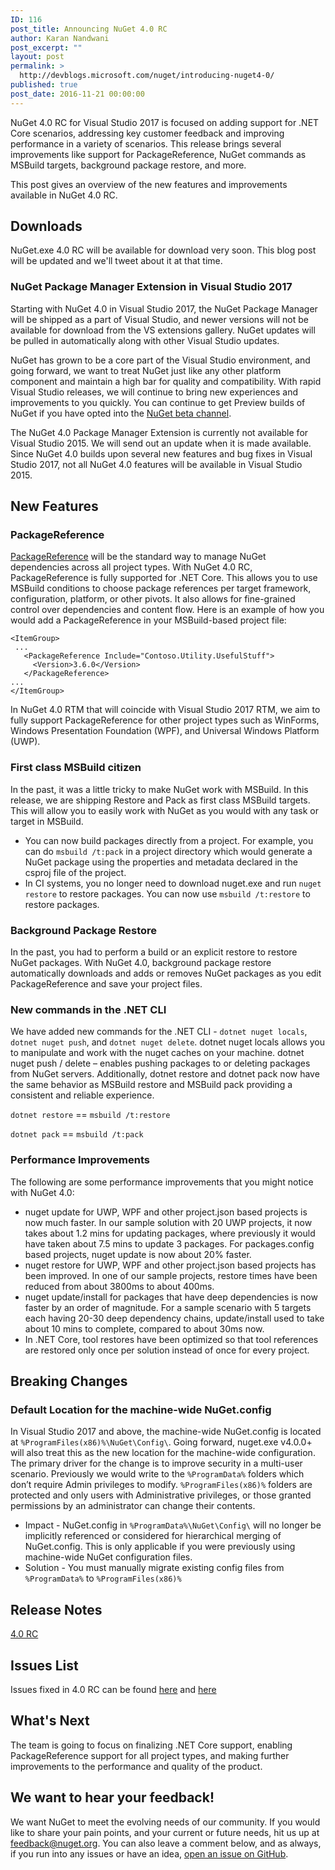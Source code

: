 ```yaml
---
ID: 116
post_title: Announcing NuGet 4.0 RC
author: Karan Nandwani
post_excerpt: ""
layout: post
permalink: >
  http://devblogs.microsoft.com/nuget/introducing-nuget4-0/
published: true
post_date: 2016-11-21 00:00:00
---
```

NuGet 4.0 RC for Visual Studio 2017 is focused on adding support for .NET Core scenarios, addressing key customer feedback and improving performance in a variety of scenarios. This release brings several improvements like support for PackageReference, NuGet commands as MSBuild targets, background package restore, and more.

This post gives an overview of the new features and improvements available in NuGet 4.0 RC.

## Downloads

NuGet.exe 4.0 RC will be available for download very soon. This blog post will be updated and we'll tweet about it at that time.

### NuGet Package Manager Extension in Visual Studio 2017

Starting with NuGet 4.0 in Visual Studio 2017, the NuGet Package Manager will be shipped as a part of Visual Studio, and newer versions will not be available for download from the VS extensions gallery. NuGet updates will be pulled in automatically along with other Visual Studio updates.

NuGet has grown to be a core part of the Visual Studio environment, and going forward, we want to treat NuGet just like any other platform component and maintain a high bar for quality and compatibility. With rapid Visual Studio releases, we will continue to bring new experiences and improvements to you quickly. You can continue to get Preview builds of NuGet if you have opted into the [NuGet beta channel][1].

The NuGet 4.0 Package Manager Extension is currently not available for Visual Studio 2015. We will send out an update when it is made available. Since NuGet 4.0 builds upon several new features and bug fixes in Visual Studio 2017, not all NuGet 4.0 features will be available in Visual Studio 2015.

## New Features

### PackageReference

[PackageReference][2] will be the standard way to manage NuGet dependencies across all project types. With NuGet 4.0 RC, PackageReference is fully supported for .NET Core. This allows you to use MSBuild conditions to choose package references per target framework, configuration, platform, or other pivots. It also allows for fine-grained control over dependencies and content flow. Here is an example of how you would add a PackageReference in your MSBuild-based project file:

    <ItemGroup> 
     ... 
       <PackageReference Include="Contoso.Utility.UsefulStuff"> 
         <Version>3.6.0</Version> 
       </PackageReference> 
    ... 
    </ItemGroup>
    

In NuGet 4.0 RTM that will coincide with Visual Studio 2017 RTM, we aim to fully support PackageReference for other project types such as WinForms, Windows Presentation Foundation (WPF), and Universal Windows Platform (UWP).

### First class MSBuild citizen

In the past, it was a little tricky to make NuGet work with MSBuild. In this release, we are shipping Restore and Pack as first class MSBuild targets. This will allow you to easily work with NuGet as you would with any task or target in MSBuild.

*   You can now build packages directly from a project. For example, you can do `msbuild /t:pack` in a project directory which would generate a NuGet package using the properties and metadata declared in the csproj file of the project.
*   In CI systems, you no longer need to download nuget.exe and run `nuget restore` to restore packages. You can now use `msbuild /t:restore` to restore packages.

### Background Package Restore

In the past, you had to perform a build or an explicit restore to restore NuGet packages. With NuGet 4.0, background package restore automatically downloads and adds or removes NuGet packages as you edit PackageReference and save your project files.

### New commands in the .NET CLI

We have added new commands for the .NET CLI - `dotnet nuget locals`, `dotnet nuget push`, and `dotnet nuget delete`. dotnet nuget locals allows you to manipulate and work with the nuget caches on your machine. dotnet nuget push / delete – enables pushing packages to or deleting packages from NuGet servers. Additionally, dotnet restore and dotnet pack now have the same behavior as MSBuild restore and MSBuild pack providing a consistent and reliable experience.

`dotnet restore` == `msbuild /t:restore`

`dotnet pack` == `msbuild /t:pack`

### Performance Improvements

The following are some performance improvements that you might notice with NuGet 4.0:

*   nuget update for UWP, WPF and other project.json based projects is now much faster. In our sample solution with 20 UWP projects, it now takes about 1.2 mins for updating packages, where previously it would have taken about 7.5 mins to update 3 packages. For packages.config based projects, nuget update is now about 20% faster.
*   nuget restore for UWP, WPF and other project.json based projects has been improved. In one of our sample projects, restore times have been reduced from about 3800ms to about 400ms.
*   nuget update/install for packages that have deep dependencies is now faster by an order of magnitude. For a sample scenario with 5 targets each having 20-30 deep dependency chains, update/install used to take about 10 mins to complete, compared to about 30ms now.
*   In .NET Core, tool restores have been optimized so that tool references are restored only once per solution instead of once for every project.

## Breaking Changes

### Default Location for the machine-wide NuGet.config

In Visual Studio 2017 and above, the machine-wide NuGet.config is located at `%ProgramFiles(x86)%\NuGet\Config\`. Going forward, nuget.exe v4.0.0+ will also treat this as the new location for the machine-wide configuration. The primary driver for the change is to improve security in a multi-user scenario. Previously we would write to the `%ProgramData%` folders which don’t require Admin privileges to modify. `%ProgramFiles(x86)%` folders are protected and only users with Administrative privileges, or those granted permissions by an administrator can change their contents.

*   Impact - NuGet.config in `%ProgramData%\NuGet\Config\` will no longer be implicitly referenced or considered for hierarchical merging of NuGet.config. This is only applicable if you were previously using machine-wide NuGet configuration files.
*   Solution - You must manually migrate existing config files from `%ProgramData%` to `%ProgramFiles(x86)%`

## Release Notes

[4\.0 RC][3]

## Issues List

Issues fixed in 4.0 RC can be found [here][4] and [here][5]

## What's Next

The team is going to focus on finalizing .NET Core support, enabling PackageReference support for all project types, and making further improvements to the performance and quality of the product.

## We want to hear your feedback!

We want NuGet to meet the evolving needs of our community. If you would like to share your pain points, and your current or future needs, hit us up at <feedback@nuget.org>. You can also leave a comment below, and as always, if you run into any issues or have an idea, [open an issue on GitHub][6].

 [1]: http://blog.nuget.org/20160502/Introducing-The-NuGet-Beta-Channel.html
 [2]: https://docs.nuget.org/ndocs/consume-packages/package-references-in-project-files
 [3]: https://docs.nuget.org/ndocs/Release-Notes/NuGet-4.0-RC
 [4]: https://github.com/Nuget/home/issues?q=is%3Aissue+is%3Aclosed+milestone%3A%224.0+RC%22
 [5]: https://github.com/Nuget/home/issues?q=is%3Aissue+is%3Aclosed+milestone%3A%224.0+Beta1%22
 [6]: https://github.com/Nuget/Home